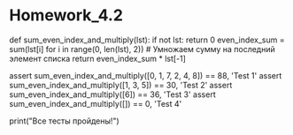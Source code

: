 # Homework_4.2



def sum_even_index_and_multiply(lst):
    if not lst:
        return 0
    even_index_sum = sum(lst[i] for i in range(0, len(lst), 2))
    # Умножаем сумму на последний элемент списка
    return even_index_sum * lst[-1]

assert sum_even_index_and_multiply([0, 1, 7, 2, 4, 8]) == 88, 'Test 1'
assert sum_even_index_and_multiply([1, 3, 5]) == 30, 'Test 2'
assert sum_even_index_and_multiply([6]) == 36, 'Test 3'
assert sum_even_index_and_multiply([]) == 0, 'Test 4'

print("Все тесты пройдены!")
